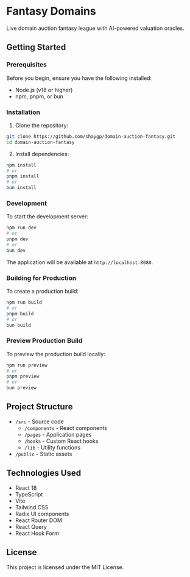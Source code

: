 # Fantasy Domains

Live domain auction fantasy league with AI-powered valuation oracles.

## Getting Started

### Prerequisites

Before you begin, ensure you have the following installed:
- Node.js (v18 or higher)
- npm, pnpm, or bun

### Installation

1. Clone the repository:
```bash
git clone https://github.com/shaygp/domain-auction-fantasy.git
cd domain-auction-fantasy
```

2. Install dependencies:
```bash
npm install
# or
pnpm install
# or
bun install
```

### Development

To start the development server:

```bash
npm run dev
# or
pnpm dev
# or
bun dev
```

The application will be available at `http://localhost:8080`.

### Building for Production

To create a production build:

```bash
npm run build
# or
pnpm build
# or
bun build
```

### Preview Production Build

To preview the production build locally:

```bash
npm run preview
# or
pnpm preview
# or
bun preview
```

## Project Structure

- `/src` - Source code
  - `/components` - React components
  - `/pages` - Application pages
  - `/hooks` - Custom React hooks
  - `/lib` - Utility functions
- `/public` - Static assets

## Technologies Used

- React 18
- TypeScript
- Vite
- Tailwind CSS
- Radix UI components
- React Router DOM
- React Query
- React Hook Form

## License

This project is licensed under the MIT License.